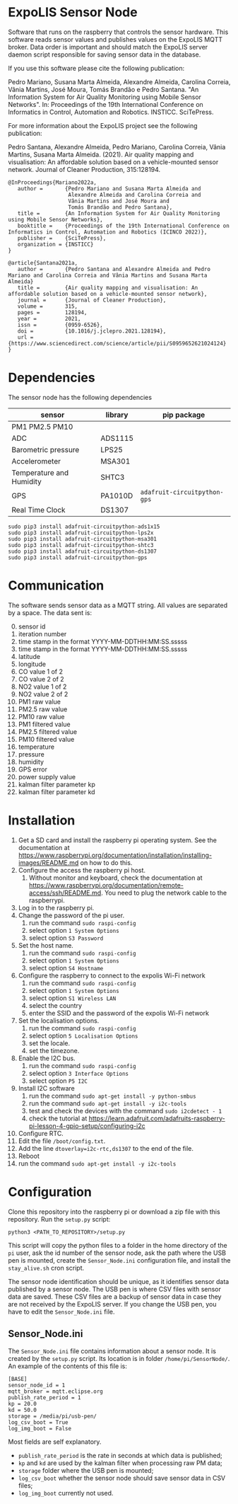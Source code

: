 # ExpoLIS Sensor Node
Software that runs on the raspberry that controls the sensor hardware. This software reads sensor values and publishes values on the ExpoLIS MQTT broker.  Data order is important and should match the ExpoLIS server daemon script responsible for saving sensor data in the database.

If you use this software please cite the following publication:

Pedro Mariano, Susana Marta Almeida, Alexandre Almeida, Carolina Correia, Vânia Martins, José Moura, Tomás Brandão e Pedro Santana. "An Information System for Air Quality Monitoring using Mobile Sensor Networks". In: Proceedings of the 19th International Conference on Informatics in Control, Automation and Robotics. INSTICC. SciTePress.

For more information about the ExpoLIS project see the following publication:

Pedro Santana, Alexandre Almeida, Pedro Mariano, Carolina Correia, Vânia Martins, Susana Marta Almeida. (2021). Air quality mapping and visualisation: An affordable solution based on a vehicle-mounted sensor network. Journal of Cleaner Production, 315:128194.

    @InProceedings{Mariano2022a,
       author =       {Pedro Mariano and Susana Marta Almeida and
                       Alexandre Almeida and Carolina Correia and
                       Vânia Martins and José Moura and
                       Tomás Brandão and Pedro Santana},
       title =        {An Information System for Air Quality Monitoring using Mobile Sensor Networks},
       booktitle =    {Proceedings of the 19th International Conference on Informatics in Control, Automation and Robotics (ICINCO 2022)},
       publisher =    {SciTePress},
       organization = {INSTICC}
    }

    @article{Santana2021a,
       author =       {Pedro Santana and Alexandre Almeida and Pedro Mariano and Carolina Correia and Vânia Martins and Susana Marta Almeida}
       title =        {Air quality mapping and visualisation: An affordable solution based on a vehicle-mounted sensor network},
       journal =      {Journal of Cleaner Production},
       volume =       315,
       pages =        128194,
       year =         2021,
       issn =         {0959-6526},
       doi =          {10.1016/j.jclepro.2021.128194},
       url =          {https://www.sciencedirect.com/science/article/pii/S0959652621024124}
    }


# Dependencies

The sensor node has the following dependencies

| sensor                   | library | pip package                 |
|--------------------------|---------|-----------------------------|
| PM1 PM2.5 PM10           |         |                             |
| ADC                      | ADS1115 |                             |
| Barometric pressure      | LPS25   |                             |
| Accelerometer            | MSA301  |                             |
| Temperature and Humidity | SHTC3   |                             |
| GPS                      | PA1010D | `adafruit-circuitpython-gps`|
| Real Time Clock          | DS1307  |                             |

    sudo pip3 install adafruit-circuitpython-ads1x15
    sudo pip3 install adafruit-circuitpython-lps2x
    sudo pip3 install adafruit-circuitpython-msa301
    sudo pip3 install adafruit-circuitpython-shtc3
    sudo pip3 install adafruit-circuitpython-ds1307
    sudo pip3 install adafruit-circuitpython-gps


# Communication

The software sends sensor data as a MQTT string. All values are separated by a space. The data sent is:

0. sensor id
1. iteration number
2. time stamp in the format YYYY-MM-DDTHH:MM:SS.sssss
3. time stamp in the format YYYY-MM-DDTHH:MM:SS.sssss
4. latitude
5. longitude
6. CO value 1 of 2
7. CO value 2 of 2
8. NO2 value 1 of 2
9. NO2 value 2 of 2
10. PM1 raw value
11. PM2.5 raw value
12. PM10 raw value
13. PM1 filtered value
14. PM2.5 filtered value
15. PM10 filtered value
16. temperature
17. pressure
18. humidity
19. GPS error
20. power supply value
21. kalman filter parameter kp
22. kalman filter parameter kd

# Installation

1. Get a SD card and install the raspberry pi operating system.  See the documentation at <https://www.raspberrypi.org/documentation/installation/installing-images/README.md> on how to do this.
2. Configure the access the raspberry pi host.
   1. Without monitor and keyboard, check the documentation at <https://www.raspberrypi.org/documentation/remote-access/ssh/README.md>.  You need to plug the network cable to the raspberrypi.
3. Log in to the raspberry pi.
4. Change the password of the pi user.
   1. run the command `sudo raspi-config`
   2. select option `1 System Options`
   3. select option `S3 Password`
5. Set the host name.
   1. run the command `sudo raspi-config`
   2. select option `1 System Options`
   3. select option `S4 Hostname`
6. Configure the raspberry to connect to the expolis Wi-Fi network
   1. run the command `sudo raspi-config`
   2. select option `1 System Options`
   3. select option `S1 Wireless LAN`
   4. select the country
   5. enter the SSID and the password of the expolis Wi-Fi network
7. Set the localisation options.
   1. run the command `sudo raspi-config`
   2. select option `5 Localisation Options`
   3. set the locale.
   4. set the timezone.
4. Enable the I2C bus.
   1. run the command `sudo raspi-config`
   2. select option `3 Interface Options`
   3. select option `P5 I2C`
5. Install I2C software
   1. run the command `sudo apt-get install -y python-smbus`
   2. run the command `sudo apt-get install -y i2c-tools`
   3. test and check the devices with the command `sudo i2cdetect - 1`
   4. check the tutorial at <https://learn.adafruit.com/adafruits-raspberry-pi-lesson-4-gpio-setup/configuring-i2c>
10. Configure RTC.
   1. Edit the file `/boot/config.txt`.
   2. Add the line `dtoverlay=i2c-rtc,ds1307` to the end of the file.
   3. Reboot
   4. run the command `sudo apt-get install -y i2c-tools`


# Configuration

Clone this repository into the raspberry pi or download a zip file with this repository.  Run the `setup.py` script:

    python3 <PATH_TO_REPOSITORY>/setup.py

This script will copy the python files to a folder in the home directory of the `pi` user, ask the id number of the sensor node, ask the path where the USB pen is mounted, create the `Sensor_Node.ini` configuration file, and install the `stay_alive.sh` cron script.

The sensor node identification should be unique, as it identifies sensor data published by a sensor node.  The USB pen is where CSV files with sensor data are saved.  These CSV files are a backup of sensor data in case they are not received by the ExpoLIS server.  If you change the USB pen, you have to edit the `Sensor_Node.ini` file.

## Sensor_Node.ini

The `Sensor_Node.ini` file contains information about a sensor node.  It is created by the `setup.py` script.  Its location is in folder `/home/pi/SensorNode/`.  An example of the contents of this file is:

    [BASE]
    sensor_node_id = 1
    mqtt_broker = mqtt.eclipse.org
    publish_rate_period = 1
    kp = 20.0
    kd = 50.0
    storage = /media/pi/usb-pen/
    log_csv_boot = True
    log_img_boot = False

Most fields are self explanatory.

* `publish_rate_period` is the rate in seconds at which data is published;
* `kp` and `kd` are used by the kalman filter when processing raw PM data;
* `storage` folder where the USB pen is mounted;
* `log_csv_boot` whether the sensor node should save sensor data in CSV files;
* `log_img_boot` currently not used.
